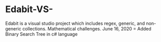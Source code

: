 # Edabit-VS-
Edabit is a visual studio project which includes regex, generic, and non-generic collections. 
Mathematical challenges.
June 16, 2020 = Added Binary Search Tree in c# language
